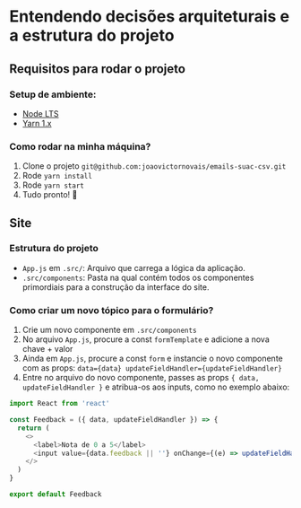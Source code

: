 # Entendendo decisões arquiteturais e a estrutura do projeto

## Requisitos para rodar o projeto

### Setup de ambiente:

- [Node LTS](https://nodejs.org/en)
- [Yarn 1.x](https://classic.yarnpkg.com/lang/en/docs/install/#mac-stable)

### Como rodar na minha máquina?

1. Clone o projeto `git@github.com:joaovictornovais/emails-suac-csv.git`
2. Rode `yarn install`
3. Rode `yarn start`
4. Tudo pronto! 🎉

## Site

### Estrutura do projeto

- `App.js` em `.src/`: Arquivo que carrega a lógica da aplicação.
- `.src/components`: Pasta na qual contém todos os componentes primordiais para a construção da interface do site.

### Como criar um novo tópico para o formulário?
1. Crie um novo componente em `.src/components`
2. No arquivo `App.js`, procure a const `formTemplate` e adicione a nova chave + valor
3. Ainda em `App.js`, procure a const `form` e instancie o novo componente com as props: `data={data} updateFieldHandler={updateFieldHandler}`
4. Entre no arquivo do novo componente, passes as props `{ data, updateFieldHandler }` e atribua-os aos inputs, como no exemplo abaixo:
```js
import React from 'react'

const Feedback = ({ data, updateFieldHandler }) => {
  return (
    <>
      <label>Nota de 0 a 5</label>
      <input value={data.feedback || ''} onChange={(e) => updateFieldHandler("feedback", e.target.value)}/>
    </>
  )
}

export default Feedback
```
